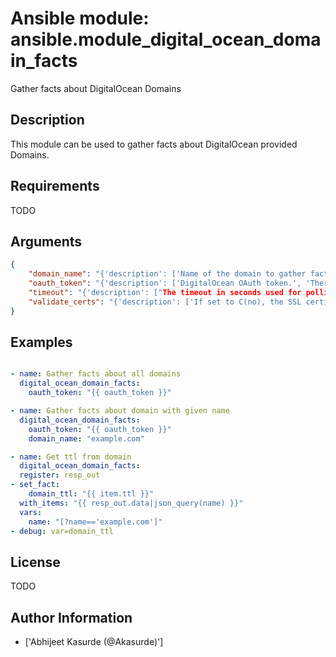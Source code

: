# Ansible module: ansible.module_digital_ocean_domain_facts


Gather facts about DigitalOcean Domains

## Description

This module can be used to gather facts about DigitalOcean provided Domains.

## Requirements

TODO

## Arguments

``` json
{
    "domain_name": "{'description': ['Name of the domain to gather facts for.'], 'required': False}",
    "oauth_token": "{'description': ['DigitalOcean OAuth token.', 'There are several other environment variables which can be used to provide this value.', "i.e., - 'DO_API_TOKEN', 'DO_API_KEY', 'DO_OAUTH_TOKEN' and 'OAUTH_TOKEN'"], 'required': False, 'aliases': ['api_token']}",
    "timeout": "{'description': ["The timeout in seconds used for polling DigitalOcean's API."], 'default': 30}",
    "validate_certs": "{'description': ['If set to C(no), the SSL certificates will not be validated.', 'This should only set to C(no) used on personally controlled sites using self-signed certificates.'], 'default': True, 'type': 'bool'}",
}
```

## Examples


``` yaml

- name: Gather facts about all domains
  digital_ocean_domain_facts:
    oauth_token: "{{ oauth_token }}"

- name: Gather facts about domain with given name
  digital_ocean_domain_facts:
    oauth_token: "{{ oauth_token }}"
    domain_name: "example.com"

- name: Get ttl from domain
  digital_ocean_domain_facts:
  register: resp_out
- set_fact:
    domain_ttl: "{{ item.ttl }}"
  with_items: "{{ resp_out.data|json_query(name) }}"
  vars:
    name: "[?name=='example.com']"
- debug: var=domain_ttl

```

## License

TODO

## Author Information
  - ['Abhijeet Kasurde (@Akasurde)']
